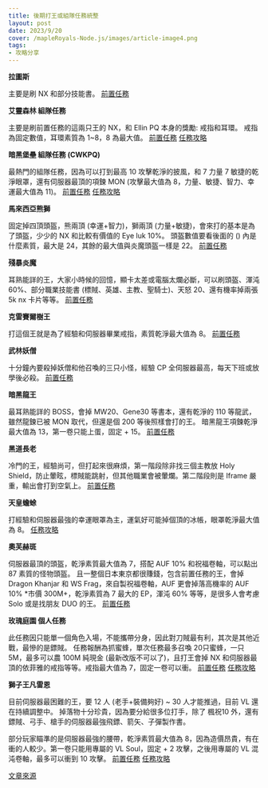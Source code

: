 ```yaml
---
title: 後期打王或組隊任務統整
layout: post
date: 2023/9/20
cover: /mapleRoyals-Node.js/images/article-image4.png
tags:
- 攻略分享
---
```


**拉圖斯**

主要是刷 NX 和部分技能書。
[前置任務](https://mapleroyals.net/quest/papulatus)

**艾靈森林 組隊任務**

主要是刷前置任務的這兩只王的 NX，和 Ellin PQ 本身的獎勵: 戒指和耳環。
戒指為固定數值，耳環素質為 1~8，8 為最大值。
[前置任務](https://royals.ms/forum/threads/in-depth-ellin-forest-questline.184196/)
[任務攻略](https://royals.ms/forum/threads/ellin-forest-party-quest-guide-epq.185329/)

<!-- <div class="row row-gap-4 mb-6 mb-lg-7">
  <div class="col-12 col-lg-6 text-center">
    <figure class="figure mb-0">
      <img src="/mapleRoyals-Node.js/images/vision-pro.png" class="figure-img img-fluid" alt="vision-pro">
      <figcaption class="figure-caption text-primary-600">Vision Pro</figcaption>
    </figure>
  </div>
  <div class="col-12 col-lg-6 text-center">
    <figure class="figure mb-0">
      <img src="/mapleRoyals-Node.js/images/oculus-rift.png" class="figure-img img-fluid" alt="vision-pro">
      <figcaption class="figure-caption text-primary-600">Oculus Rift</figcaption>
    </figure>
  </div>
  <div class="col-12 col-lg-6 text-center">
    <figure class="figure mb-0">
      <img src="/mapleRoyals-Node.js/images/htc-vive.png" class="figure-img img-fluid" alt="HTC Vive">
      <figcaption class="figure-caption text-primary-600">VHTC Vive</figcaption>
    </figure>
  </div>
  <div class="col-12 col-lg-6 text-center">
    <figure class="figure mb-0">
      <img src="/mapleRoyals-Node.js/images/playstation-vr.png" class="figure-img img-fluid" alt="PlayStation VR">
      <figcaption class="figure-caption text-primary-600">PlayStation VR</figcaption>
    </figure>
  </div>
</div> -->

**暗黑堡壘 組隊任務 (CWKPQ)**

最熱門的組隊任務，因為可以打到最高 10 攻擊乾淨的披風，和 7 力量 7 敏捷的乾淨眼罩，還有伺服器最頂的項鍊 MON (攻擊最大值為 8，力量、敏捷、智力、幸運最大值為 11)。
[前置任務](https://royals.ms/forum/threads/crimsonwood-pq-exchange-quest-guide.91318/)
[任務攻略](https://youtu.be/-R6YcfIL5U8?si=IKNsFHOisPOEgRaa)

**馬來西亞熊獅**

固定掉四頂頭盔，熊兩頂 (幸運+智力)，獅兩頂 (力量+敏捷)，會來打的基本是為了頭盔，少少的 NX 和比較有價值的 Eye luk 10%。
頭盔數值要看後面的 () 內是什麼素質，最大是 24，其餘的最大值與炎魔頭盔一樣是 22。
[前置任務](https://youtu.be/HpAj1JX1PkQ?si=fZ1QZspuaT-yMJc2)

**殘暴炎魔**

耳熟能詳的王，大家小時候的回憶，顯卡太差或電腦太爛必斷，可以刷頭盔、渾沌 60%、部分職業技能書 (標賊、英雄、主教、聖騎士)、天怒 20、還有機率掉兩張 5k nx 卡片等等。
[前置任務](https://mapleroyals.net/quest/zakum)

**克雷賽爾樹王**

打這個王就是為了經驗和伺服器畢業戒指，素質乾淨最大值為 8。
[前置任務](https://mapleroyals.net/quest/defeat-krexel)

**武林妖僧**

十分鐘內要殺掉妖僧和他召喚的三只小怪，經驗 CP 全伺服器最高，每天下班或放學後必殺。
[前置任務](https://royals.ms/forum/threads/wulin-yaoseng-pre-quests-guide.125187/)

**暗黑龍王**

最耳熟能詳的 BOSS，會掉 MW20、Gene30 等書本，還有乾淨的 110 等龍武，雖然龍鍊已被 MON 取代，但還是個 200 等後照樣會打的王。
暗黑龍王項鍊乾淨最大值為 13，第一卷只能上蛋，固定 + 15。
[前置任務](https://mapleroyals.net/quest/ht-run)

**黑道長老**

冷門的王，經驗尚可，但打起來很麻煩，第一階段除非找三個主教放 Holy Shield，防止暈眩，標賊能跳射，但其他職業會被暈爛。第二階段則是 Iframe 嚴重，輸出會打到空氣上。
[前置任務](https://youtu.be/PkazUlh0_F0?si=nOlsmFoS63hykL-h)

**天皇蟾蜍**

打經驗和伺服器最強的幸運眼罩為主，運氣好可能掉個頂的冰帳，眼罩乾淨最大值為 8。
[任務攻略](https://mapleroyals.net/quest/天皇蟾蜍)

**奧芙赫斑**

伺服器最頂的頭盔，乾淨素質最大值為 7，搭配 AUF 10% 和祝福卷軸，可以點出 87 素質的怪物頭盔。
且一整個日本東京都很賺錢，包含前置任務的王，會掉 Dragon Khanjar 和 WS Frag，來自製祝福卷軸，AUF 更會掉落高機率的 AUF 10% *市價 300M+，乾淨素質為 7 最大的 EP，渾沌 60% 等等，是很多人會考慮 Solo 或是找朋友 DUO 的王。
[前置任務](https://royals.ms/forum/threads/guide-to-neo-tokyo.146864/)

**玫瑰庭園 個人任務**

此任務因只能單一個角色入場，不能攜帶分身，因此對刀賊最有利，其次是其他近戰，最慘的是鏢賊。
任務報酬為抓蜜蜂，單次任務最多召喚 20只蜜蜂，一只 5M，最多可以農 100M 純現金 (最新改版不可以了)，且打王會掉 NX 和伺服器最頂的依菲雅的戒指等等。戒指最大值為 7，固定一卷可以衝。
[前置任務](https://royals.ms/forum/threads/lhc-lkc-pre-quest-guide.207734/)
[任務攻略](https://mapleroyals.net/62122/62122)

**獅子王凡雷恩**

目前伺服器最困難的王，要 12 人 (老手+裝備夠好) ~ 30 人才能推過，目前 VL 還在持續調整中。
掉落物十分珍貴，因為要分給很多位打手，除了 楓祝10 外，還有鏢賊、弓手、槍手的伺服器最強飛鏢、箭矢、子彈製作書。

部分玩家瞄準的是伺服器最強的腰帶，乾淨素質最大值為 8，因為造價昂貴，有在衝的人較少。第一卷只能用專屬的 VL Soul，固定 + 2 攻擊，之後用專屬的 VL 混沌卷軸，最多可以衝到 10 攻擊。
[前置任務](https://royals.ms/forum/threads/lhc-lkc-pre-quest-guide.207734/)
[任務攻略](https://mapleroyals.net/62122/62122)


[文章來源](https://royals.ms/forum/threads/%E6%96%B0%E9%80%B2%E7%8E%A9%E5%AE%B6%E5%BE%8C%E6%9C%9F%E5%BF%85%E7%9C%8B%E7%9A%84%E6%89%93%E7%8E%8B%E6%88%96%E7%B5%84%E9%9A%8A%E4%BB%BB%E5%8B%99%E7%B5%B1%E6%95%B4-2024-%E7%89%88%E6%9C%AC.231275/)